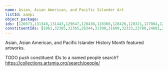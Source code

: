 ```yaml
---
name: Asian, Asian American, and Pacific Islander Art
listId: aampi
object_package:
ids: [126073,131348,131443,129647,128430,128360,128426,128321,127084,126299,125456,125821,117976,115836,114489,111761,111891,89555,109149,109066,5656,3301]
constituentIds: [1061,32305,32365,26344,31390,31609,32323,23780,24681,26697,1491,33966,31882,29747,21147,25665,8838,24702,32649,30751,32371,31493]
---
```


Asian, Asian American, and Pacific Islander History Month featured artworks.

TODO push constituent IDs to a named people search? https://collections.artsmia.org/search/people/
